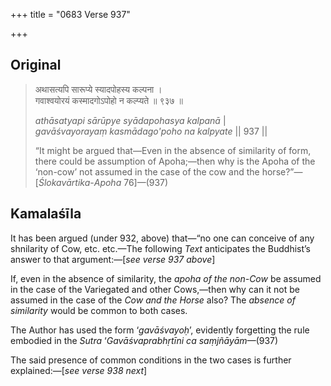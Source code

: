 +++
title = "0683 Verse 937"

+++
## Original 
>
> अथासत्यपि सारूप्ये स्यादपोहस्य कल्पना ।  
> गवाश्वयोरयं कस्मादगोऽपोहो न कल्प्यते ॥ ९३७ ॥ 
>
> *athāsatyapi sārūpye syādapohasya kalpanā* \|  
> *gavāśvayorayaṃ kasmādago'poho na kalpyate* \|\| 937 \|\| 
>
> “It might be argued that—Even in the absence of similarity of form, there could be assumption of Apoha;—then why is the Apoha of the ‘non-cow’ not assumed in the case of the cow and the horse?”—[*Ślokavārtika*-*Apoha* 76]—(937)



## Kamalaśīla

It has been argued (under 932, above) that—“no one can conceive of any shnilarity of Cow, etc. etc.—The following *Text* anticipates the Buddhist’s answer to that argument:—[*see verse 937 above*]

If, even in the absence of similarity, the *apoha of the non-Cow* be assumed in the case of the Variegated and other Cows,—then why can it not be assumed in the case of the *Cow and the Horse* also? The *absence of similarity* would be common to both cases.

The Author has used the form ‘*gavāśvayoḥ*’, evidently forgetting the rule embodied in the *Sutra* ‘*Gavāśvaprabhṛtīni ca saṃjñāyām*—(937)

The said presence of common conditions in the two cases is further explained:—[*see verse 938 next*]


